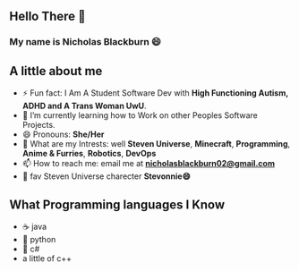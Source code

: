 ## Hello There 👋
### My name is Nicholas Blackburn 😄
## A little about me 

- ⚡ Fun fact: I Am A Student Software Dev with **High Functioning Autism, ADHD and A Trans Woman UwU**.
- 🌱 I’m currently learning how to Work on other Peoples Software Projects. 
- 😄 Pronouns: **She/Her**
- 💬 What are my Intrests: well **Steven Universe**, **Minecraft**, **Programming**, **Anime & Furries**, **Robotics**, **DevOps**
- 📫 How to reach me: email me at **nicholasblackburn02@gmail.com**
- 👋 fav Steven Universe charecter **Stevonnie😄**
## What Programming languages I Know 
- ☕ java 
- 🐍 python
- 💎 c#
- a little of c++

